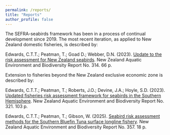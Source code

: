 ```yaml
---
permalink: /reports/
title: "Reports"
author_profile: false
---
```


The SEFRA-seabirds framework has been in a process of continual development since 2019. The most recent iteration, as applied to New Zealand domestic fisheries, is described by:

Edwards, C.T.T.; Peatman, T.; Goad D.; Webber, D.N. (2023). [Update to the risk assessment for New Zealand seabirds][report1]. New Zealand Aquatic Environment and Biodiversity Report No. 314. 66 p.

Extension to fisheries beyond the New Zealand exclusive economic zone is described by:

Edwards, C.T.T.; Peatman, T.; Roberts, J.O.; Devine, J.A.; Hoyle, S.D. (2023). [Updated fisheries risk assessment framework for seabirds in the Southern Hemisphere][report2]. New Zealand Aquatic Environment and Biodiversity Report No. 321. 103 p.

Edwards, C.T.T.; Peatman, T.; Gibson, W. (2025). [Seabird risk assessment methods for the Southern Bluefin Tuna surface longline fishery][report3]. New Zealand Aquatic Environment and Biodiversity Report No. 357. 18 p.

[report1]: https://www.mpi.govt.nz/dmsdocument/57181/direct
[report2]: https://www.mpi.govt.nz/dmsdocument/59464/direct
[report3]: https://www.mpi.govt.nz/dmsdocument/69273/direct
